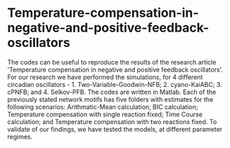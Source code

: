 # Temperature-compensation-in-negative-and-positive-feedback-oscillators
The codes can be useful to reproduce the results of the research article 'Temperature compensation in negative and positive feedback oscillators'. For our research we have performed the simulations, for 4 different circadian oscillators - 1. Two-Variable-Goodwin-NFB; 2. cyano-KaiABC; 3. cPNFB; and 4. Selkov-PFB. 
The codes are written in Matlab. 
Each of the previously stated network motifs has five folders with estimates for the following scenarios: Arithmatic-Mean calculation; BIC calculation; Temperature compensation with single reaction fixed; Time Course calculation; and Temperature compensation with two reactions fixed. 
To validate of our findings, we have tested the models, at different parameter regimes. 
